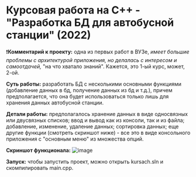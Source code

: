 # Курсовая работа на C++ - "Разработка БД для автобусной станции" (2022)

❗**Комментарий к проекту:** одна из первых работ в ВУЗе, _имеет большие проблемы с архитектурой приложения, но делалась с интересом и самоотдачей,_ "на что хватало знаний". Кажется, это 1-ый курс, может, 2-ой.

**Суть работы:** разработать БД с несколькими основными функциями (добавление данных в бд, получение данных из бд и т.д.), причем предполагается, что она будет использоваться только лишь для хранения данных автобусной станции.

**Детали работы:** предполагалось хранение данных в виде односвязных или двусвязных списков; ввод и вывод как из консоли, так и из файла; добавление, изменение, удаление данных; сортировка данных; еще другие функции (смотреть скриншот ниже) - все это в виде консольного приложения с "основным меню" из множества опций.

**Скриншот функционала:**
![image](https://github.com/vitbogit/course_work_console_app_cpp/assets/61887732/1b0a8745-f50f-4fdf-9215-9c42476f7d15)

**Запуск:** чтобы запустить проект, можно открыть kursach.sln и скомпилировать main.cpp.
